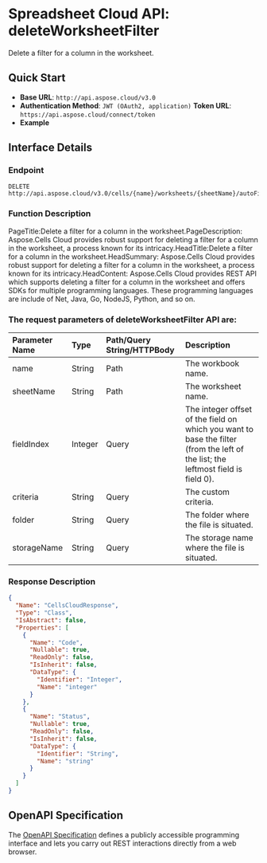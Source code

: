 # **Spreadsheet Cloud API: deleteWorksheetFilter**

Delete a filter for a column in the worksheet. 


## **Quick Start**

- **Base URL**: `http://api.aspose.cloud/v3.0`
- **Authentication Method**: `JWT (OAuth2, application)`  **Token URL**: `https://api.aspose.cloud/connect/token`
- **Example** 

## **Interface Details**

### **Endpoint** 

```
DELETE http://api.aspose.cloud/v3.0/cells/{name}/worksheets/{sheetName}/autoFilter/filter
```
### **Function Description**
PageTitle:Delete a filter for a column in the worksheet.PageDescription: Aspose.Cells Cloud provides robust support for deleting a filter for a column in the worksheet, a process known for its intricacy.HeadTitle:Delete a filter for a column in the worksheet.HeadSummary: Aspose.Cells Cloud provides robust support for deleting a filter for a column in the worksheet, a process known for its intricacy.HeadContent: Aspose.Cells Cloud provides REST API which supports deleting a filter for a column in the worksheet and offers SDKs for multiple programming languages. These programming languages are include of Net, Java, Go, NodeJS, Python, and so on.

### The request parameters of **deleteWorksheetFilter** API are: 

| Parameter Name | Type | Path/Query String/HTTPBody | Description | 
| :- | :- | :- |:- | 
|name|String|Path|The workbook name.|
|sheetName|String|Path|The worksheet name.|
|fieldIndex|Integer|Query|The integer offset of the field on which you want to base the filter (from the left of the list; the leftmost field is field 0).|
|criteria|String|Query|The custom criteria.|
|folder|String|Query|The folder where the file is situated.|
|storageName|String|Query|The storage name where the file is situated.|

### **Response Description**
```json
{
  "Name": "CellsCloudResponse",
  "Type": "Class",
  "IsAbstract": false,
  "Properties": [
    {
      "Name": "Code",
      "Nullable": true,
      "ReadOnly": false,
      "IsInherit": false,
      "DataType": {
        "Identifier": "Integer",
        "Name": "integer"
      }
    },
    {
      "Name": "Status",
      "Nullable": true,
      "ReadOnly": false,
      "IsInherit": false,
      "DataType": {
        "Identifier": "String",
        "Name": "string"
      }
    }
  ]
}
```


## OpenAPI Specification

The [OpenAPI Specification](https://reference.aspose.cloud/cells/#/AutoFilterController/DeleteWorksheetFilter) defines a publicly accessible programming interface and lets you carry out REST interactions directly from a web browser.
